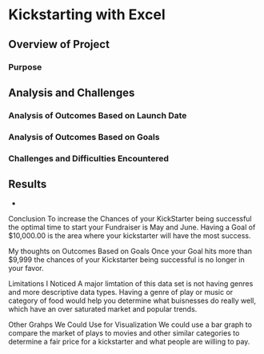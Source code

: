 # Kickstarting with Excel

## Overview of Project

### Purpose

## Analysis and Challenges

### Analysis of Outcomes Based on Launch Date

### Analysis of Outcomes Based on Goals

### Challenges and Difficulties Encountered

## Results

- 
Conclusion
	To increase the Chances of your KickStarter being successful the optimal
 time to start your Fundraiser is May and June. Having a Goal of $10,000.00
 is the area where your kickstarter will have the most success.
 
My thoughts on Outcomes Based on Goals
	Once your Goal hits more than $9,999 the chances of your Kickstarter being successful is no longer in your favor.
 
Limitations I Noticed
	A major limtation of this data set is not having genres and more descriptive data types. 
Having a genre of play or music or category of food would help you determine what buisnesses do really well,
which have an over saturated market and popular trends.

Other Grahps We Could Use for Visualization
	We could use a bar graph to compare the market of plays to movies and other similar categories to
determine a fair price for a kickstarter and what people are willing to pay.